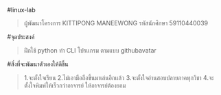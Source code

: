 #linux-lab
>ผู้พัฒนาโครงการ KITTIPONG MANEEWONG
>รหัสนักศึกษา 59110440039

#จุดประสงค์
>ฝึกใช้ python ทำ CLI โปรเเกรม ตามแบบ githubavatar

#สิ่งที่จะพัฒนาตัวเองให้ดีขึ้น
>1.จะตั้งใจเรียน
>2.ไม่เอามือถือขึ้นมาเล่นอีกเเล้ว
>3.จะตั้งใจอ่านสอบปลายภาคทุกวิชา
>4.จะตั้งใจพิมพ์ให้เร็วกว่าอาจารย์ ให้อาจารย์ต้องยอม
